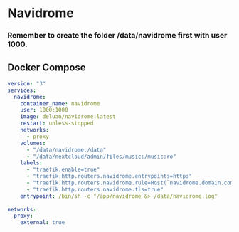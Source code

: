 # Navidrome

### Remember to create the folder /data/navidrome first with user 1000.

## Docker Compose
```yml
version: "3"
services:
  navidrome:
    container_name: navidrome
    user: 1000:1000
    image: deluan/navidrome:latest
    restart: unless-stopped
    networks:
      - proxy
    volumes:
      - "/data/navidrome:/data"
      - "/data/nextcloud/admin/files/music:/music:ro"
    labels:
      - "traefik.enable=true"
      - "traefik.http.routers.navidrome.entrypoints=https"
      - "traefik.http.routers.navidrome.rule=Host(`navidrome.domain.com`)"
      - "traefik.http.routers.navidrome.tls=true"
    entrypoint: /bin/sh -c "/app/navidrome &> /data/navidrome.log"
	
networks:
  proxy:
    external: true
```
